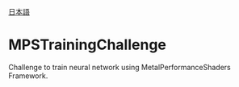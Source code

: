 [日本語](./README_ja.md)

# MPSTrainingChallenge

Challenge to train neural network using MetalPerformanceShaders Framework.
